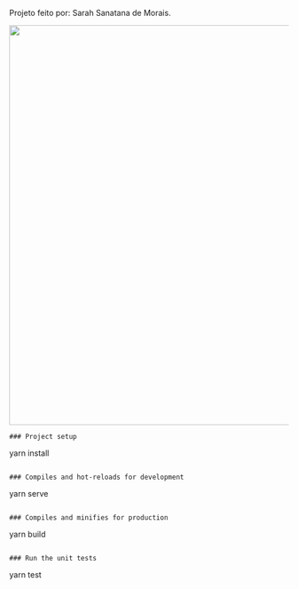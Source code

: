 Projeto feito por: Sarah Sanatana de Morais.

<div align="center">
  <img src="https://github.com/SarahSSM1/teste-front-enjoei-sarahSM/assets/118945275/e460c6ae-82a8-418c-bffd-6eeacc3b7ace" width="720px"/>
</div>

```
### Project setup
```
yarn install
```

### Compiles and hot-reloads for development
```
yarn serve
```

### Compiles and minifies for production
```
yarn build
```

### Run the unit tests
```
yarn test
```